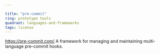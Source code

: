 ```yaml
---

title: "pre-commit"
ring: prototype tools
quadrant: languages-and-frameworks
tags: license
---
```

https://pre-commit.com/
A framework for managing and maintaining multi-language pre-commit hooks.
